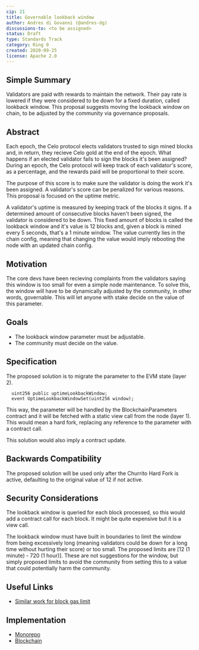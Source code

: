 ```yaml
---
cip: 21
title: Governable lookback window
author: Andres di Govanni (@andres-dg)
discussions-to: <to be assigned>
status: Draft
type: Standards Track
category: Ring 0
created: 2020-09-25
license: Apache 2.0
---
```


## Simple Summary

Validators are paid with rewards to maintain the network. Their pay rate is lowered if they were considered to be down for a fixed duration, called lookback window. This proposal suggests moving the lookback window on chain, to be adjusted by the community via governance proposals.

## Abstract

Each epoch, the Celo protocol elects validators trusted to sign mined blocks and, in return, they recieve Celo gold at the end of the epoch. What happens if an elected validator fails to sign the blocks it's been assigned? During an epoch, the Celo protocol will keep track of each validator's score, as a percentage, and the rewards paid will be proportional to their score.

The purpose of this score is to make sure the validator is doing the work it's been assigned. A validator's score can be penalized for various reasons. This proposal is focused on the uptime metric.

A validator's uptime is measured by keeping track of the blocks it signs. If a determined amount of consecutive blocks haven't been signed, the validator is considered to be down. This fixed amount of blocks is called the lookback window and it's value is 12 blocks and, given a block is mined every 5 seconds, that's a 1 minute window. The value currently lies in the chain config, meaning that changing the value would imply rebooting the node with an updated chain config.

## Motivation

The core devs have been recieving complaints from the validators saying this window is too small for even a simple node maintenance. To solve this, the window will have to be dynamically adjusted by the community, in other words, governable. This will let anyone with stake decide on the value of this parameter.

## Goals

- The lookback window parameter must be adjustable.
- The community must decide on the value.

## Specification

The proposed solution is to migrate the parameter to the EVM state (layer 2).

```solidity
  uint256 public uptimeLookbackWindow;
  event UptimeLookbackWindowSet(uint256 window);
```

This way, the parameter will be handled by the BlockchainParameters contract and it will be fetched with a static view call from the node (layer 1). This would mean a hard fork, replacing any reference to the parameter with a contract call.

This solution would also imply a contract update.

## Backwards Compatibility

The proposed solution will be used only after the Churrito Hard Fork is active, defaulting to the original value of 12 if not active.

## Security Considerations

The lookback window is queried for each block processed, so this would add a contract call for each block. It might be quite expensive but it is a view call.

The lookback window must have built in boundaries to limit the window from being excessively long (meaning validators could be down for a long time without hurting their score) or too small. The proposed limits are [12 (1 minute) - 720 (1 hour)]. These are not suggestions for the window, but simply proposed limits to avoid the community from setting this to a value that could potentially harm the community.

## Useful Links

- [Similar work for block gas limit](https://github.com/celo-org/celo-monorepo/pull/1245/files)

## Implementation

- [Monorepo](https://github.com/celo-org/celo-monorepo/pull/4747)
- [Blockchain](https://github.com/celo-org/celo-blockchain/pull/1136)
